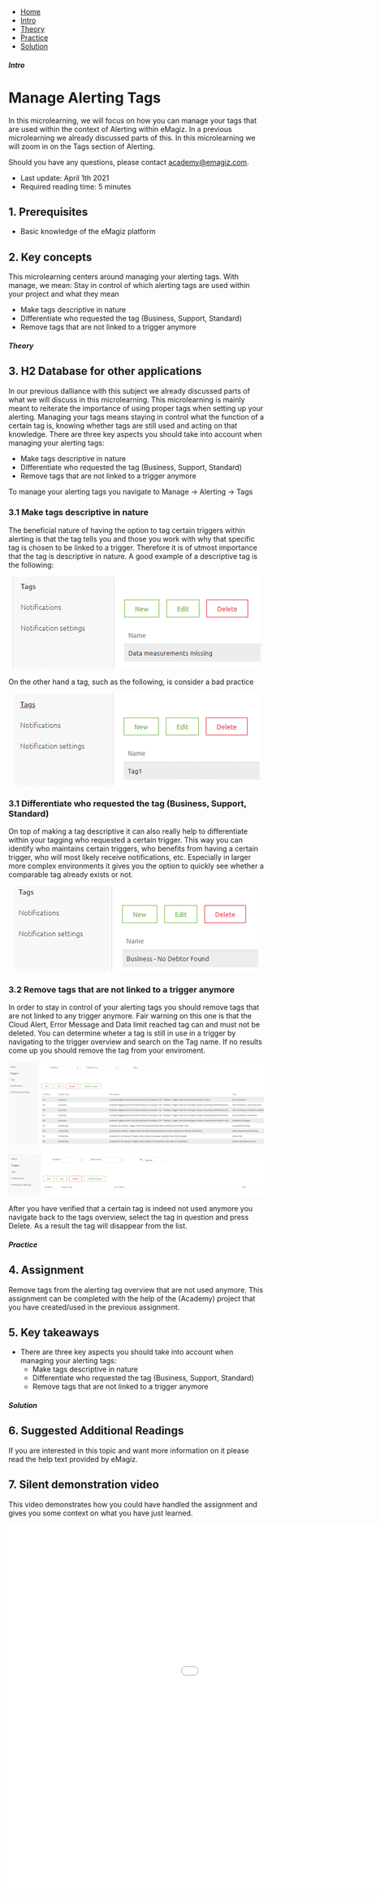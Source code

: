 <div class="ez-academy">
    <div class="ez-academy__body">
        <main class="micro-learning">
        <ul class="doc-nav">
            <li class="doc-nav__item"><a href="../../docs/microlearning/basic-alerting-index" class="doc-nav__link">Home</a></li>
            <li class="doc-nav__item"><a href="#intro" class="doc-nav__link">Intro</a></li>
            <li class="doc-nav__item"><a href="#theory" class="doc-nav__link">Theory</a></li>
            <li class="doc-nav__item"><a href="#practice" class="doc-nav__link">Practice</a></li>
            <li class="doc-nav__item"><a href="#solution" class="doc-nav__link">Solution</a></li>
        </ul>

<div class="doc">

##### Intro

# Manage Alerting Tags

In this microlearning, we will focus on how you can manage your tags that are used within the context of Alerting within eMagiz.
In a previous microlearning we already discussed parts of this. In this microlearning we will zoom in on the Tags section of Alerting.

Should you have any questions, please contact academy@emagiz.com.

- Last update: April 1th 2021
- Required reading time: 5 minutes

## 1. Prerequisites
- Basic knowledge of the eMagiz platform

## 2. Key concepts
This microlearning centers around managing your alerting tags.
With manage, we mean: Stay in control of which alerting tags are used within your project and what they mean

- Make tags descriptive in nature
- Differentiate who requested the tag (Business, Support, Standard)
- Remove tags that are not linked to a trigger anymore

##### Theory

## 3. H2 Database for other applications

In our previous dalliance with this subject we already discussed parts of what we will discuss in this microlearning. This microlearning is mainly meant to reiterate the importance of using proper tags when setting up your alerting. Managing your tags means staying in control what the function of a certain tag is, knowing whether tags are still used and acting on that knowledge. There are three key aspects you should take into account when managing your alerting tags:

- Make tags descriptive in nature
- Differentiate who requested the tag (Business, Support, Standard)
- Remove tags that are not linked to a trigger anymore

To manage your alerting tags you navigate to Manage -> Alerting -> Tags

### 3.1 Make tags descriptive in nature

The beneficial nature of having the option to tag certain triggers within alerting is that the tag tells you and those you work with why that specific tag is chosen to be linked to a trigger. Therefore it is of utmost importance that the tag is descriptive in nature. A good example of a descriptive tag is the following:

<p align="center"><img src="../../img/microlearning/basic-alerting-manage-alerting-in-emagiz--example-decriptive-tag.png"></p>

On the other hand a tag, such as the following, is consider a bad practice

<p align="center"><img src="../../img/microlearning/basic-alerting-manage-alerting-in-emagiz--example-non-decriptive-tag.png"></p>

### 3.1 Differentiate who requested the tag (Business, Support, Standard)

On top of making a tag descriptive it can also really help to differentiate within your tagging who requested a certain trigger. This way you can identify who maintains certain triggers, who benefits from having a certain trigger, who will most likely receive notifications, etc. Especially in larger more complex environments it gives you the option to quickly see whether a comparable tag already exists or not.

<p align="center"><img src="../../img/microlearning/basic-alerting-manage-alerting-in-emagiz--example-decriptive-tag-business.png"></p>

### 3.2 Remove tags that are not linked to a trigger anymore

In order to stay in control of your alerting tags you should remove tags that are not linked to any trigger anymore. Fair warning on this one is that the Cloud Alert, Error Message and Data limit reached tag can and must not be deleted. You can determine wheter a tag is still in use in a trigger by navigating to the trigger overview and search on the Tag name. If no results come up you should remove the tag from your enviroment.

<p align="center"><img src="../../img/microlearning/basic-alerting-manage-alerting-in-emagiz--trigger-overview-unfiltered.png"></p>

<p align="center"><img src="../../img/microlearning/basic-alerting-manage-alerting-in-emagiz--trigger-overview-filtered.png"></p>

After you have verified that a certain tag is indeed not used anymore you navigate back to the tags overview, select the tag in question and press Delete. As a result the tag will disappear from the list.

##### Practice

## 4. Assignment

Remove tags from the alerting tag overview that are not used anymore.
This assignment can be completed with the help of the (Academy) project that you have created/used in the previous assignment.

## 5. Key takeaways

- There are three key aspects you should take into account when managing your alerting tags:
    - Make tags descriptive in nature
    - Differentiate who requested the tag (Business, Support, Standard)
    - Remove tags that are not linked to a trigger anymore

##### Solution

## 6. Suggested Additional Readings

If you are interested in this topic and want more information on it please read the help text provided by eMagiz.

## 7. Silent demonstration video

This video demonstrates how you could have handled the assignment and gives you some context on what you have just learned. 

<iframe width="1280" height="720" src="../../vid/microlearning/basic-alerting-manage-alerting-in-emagiz.mp4" frameborder="0" allow="accelerometer; autoplay; clipboard-write; encrypted-media; gyroscope; picture-in-picture" allowfullscreen></iframe>	

</div>
</main>
</div>
</div>